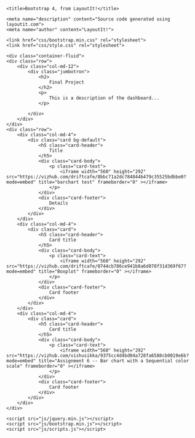 <!DOCTYPE html>
<html lang="en">
  <head>
    <meta charset="utf-8">
    <meta http-equiv="X-UA-Compatible" content="IE=edge">
    <meta name="viewport" content="width=device-width, initial-scale=1">

    <title>Bootstrap 4, from LayoutIt!</title>

    <meta name="description" content="Source code generated using layoutit.com">
    <meta name="author" content="LayoutIt!">

    <link href="css/bootstrap.min.css" rel="stylesheet">
    <link href="css/style.css" rel="stylesheet">

  </head>
  <body>

    <div class="container-fluid">
	<div class="row">
		<div class="col-md-12">
			<div class="jumbotron">
				<h2>
					Final Project
				</h2>
				<p>
					This is a description of the dashboard...
				</p>
		
			</div>
		</div>
	</div>
	<div class="row">
		<div class="col-md-4">
			<div class="card bg-default">
				<h5 class="card-header">
					Title
				</h5>
				<div class="card-body">
					<p class="card-text">
						<iframe width="560" height="292" src="https://vizhub.com/driftcafe/8bbc71a2dc784844b479c35525bdbbe0?mode=embed" title="barchart test" frameborder="0" ></iframe>
					</p>
				</div>
				<div class="card-footer">
					Details
				</div>
			</div>
		</div>
		<div class="col-md-4">
			<div class="card">
				<h5 class="card-header">
					Card title
				</h5>
				<div class="card-body">
					<p class="card-text">
						<iframe width="560" height="292" src="https://vizhub.com/driftcafe/0744cb786ce941b8a6d078f31d369f67?mode=embed" title="Boxplot" frameborder="0" ></iframe>
					</p>
				</div>
				<div class="card-footer">
					Card footer
				</div>
			</div>
		</div>
		<div class="col-md-4">
			<div class="card">
				<h5 class="card-header">
					Card title
				</h5>
				<div class="card-body">
					<p class="card-text">
						<iframe width="560" height="292" src="https://vizhub.com/vishusikka/9375cc4d4bd04a728fa6588cb0019e6b?mode=embed" title="Assignment 6 -- Bar chart with a Sequential color scale" frameborder="0" ></iframe>
					</p>
				</div>
				<div class="card-footer">
					Card footer
				</div>
			</div>
		</div>
	</div>
</div>

    <script src="js/jquery.min.js"></script>
    <script src="js/bootstrap.min.js"></script>
    <script src="js/scripts.js"></script>
  </body>
</html>
